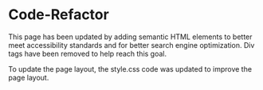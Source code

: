 # Code-Refactor 
This page has been updated by adding semantic HTML elements to better meet accessibility standards and for better search engine optimization. Div tags have been removed to help reach this goal. 

To update the page layout, the style.css code was updated to improve the page layout. 